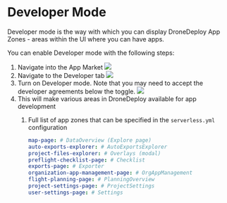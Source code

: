 # Developer Mode

Developer mode is the way with which you can display DroneDeploy App Zones - areas within the UI where you can have apps.

You can enable Developer mode with the following steps:

1. Navigate into the App Market ![](../../../.gitbook/assets/developer\_mode\_1.png)
2. Navigate to the Developer tab ![](../../../.gitbook/assets/developer\_mode\_2.png)
3. Turn on Developer mode. Note that you may need to accept the developer agreements below the toggle. ![](../../../.gitbook/assets/developer\_mode\_3.png)
4. This will make various areas in DroneDeploy available for app development
   1.  Full list of app zones that can be specified in the `serverless.yml` configuration

       ```yaml
       map-page: # DataOverview (Explore page)
       auto-exports-explorer: # AutoExportsExplorer
       project-files-explorer: # Overlays (modal)
       preflight-checklist-page: # Checklist
       exports-page: # Exporter
       organization-app-management-page: # OrgAppManagement
       flight-planning-page: # PlanningOverview
       project-settings-page: # ProjectSettings
       user-settings-page: # Settings
       ```
